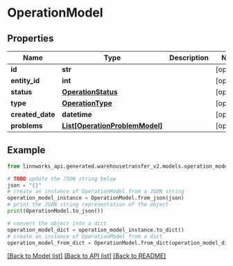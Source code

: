 # OperationModel


## Properties

Name | Type | Description | Notes
------------ | ------------- | ------------- | -------------
**id** | **str** |  | [optional] 
**entity_id** | **int** |  | [optional] 
**status** | [**OperationStatus**](OperationStatus.md) |  | [optional] 
**type** | [**OperationType**](OperationType.md) |  | [optional] 
**created_date** | **datetime** |  | [optional] 
**problems** | [**List[OperationProblemModel]**](OperationProblemModel.md) |  | [optional] 

## Example

```python
from linnworks_api.generated.warehousetransfer_v2.models.operation_model import OperationModel

# TODO update the JSON string below
json = "{}"
# create an instance of OperationModel from a JSON string
operation_model_instance = OperationModel.from_json(json)
# print the JSON string representation of the object
print(OperationModel.to_json())

# convert the object into a dict
operation_model_dict = operation_model_instance.to_dict()
# create an instance of OperationModel from a dict
operation_model_from_dict = OperationModel.from_dict(operation_model_dict)
```
[[Back to Model list]](../README.md#documentation-for-models) [[Back to API list]](../README.md#documentation-for-api-endpoints) [[Back to README]](../README.md)


